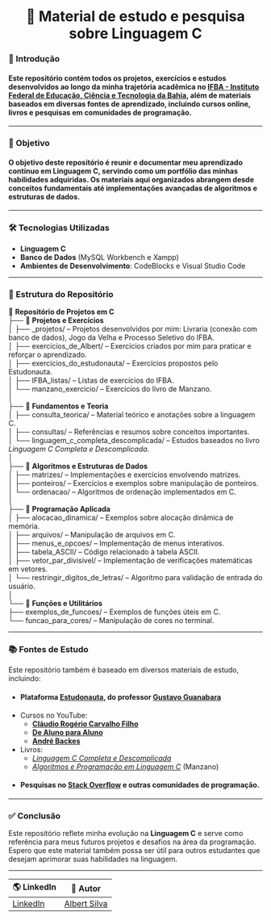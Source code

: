 <h1 align="center">🚀 Material de estudo e pesquisa sobre Linguagem C</h1>

### 📌 Introdução
#### Este repositório contém todos os projetos, exercícios e estudos desenvolvidos ao longo da minha trajetória acadêmica no **[IFBA - Instituto Federal de Educação, Ciência e Tecnologia da Bahia](https://portal.ifba.edu.br/santoantonio)**, além de materiais baseados em diversas fontes de aprendizado, incluindo cursos online, livros e pesquisas em comunidades de programação.

---

### 🎯 Objetivo
#### O objetivo deste repositório é reunir e documentar meu aprendizado contínuo em **Linguagem C**, servindo como um **portfólio** das minhas habilidades adquiridas. Os materiais aqui organizados abrangem desde conceitos fundamentais até implementações avançadas de algoritmos e estruturas de dados.

---

### 🛠️ Tecnologias Utilizadas
- **Linguagem C**
- **Banco de Dados** (MySQL Workbench e Xampp)
- **Ambientes de Desenvolvimento**: CodeBlocks e Visual Studio Code

---

### 📂 Estrutura do Repositório

📂 **Repositório de Projetos em C**  
├── 🔹 **Projetos e Exercícios**  
│   ├── _projetos/ – Projetos desenvolvidos por mim: Livraria (conexão com banco de dados), Jogo da Velha e Processo Seletivo do IFBA.  
│   ├── exercicios_de_Albert/ – Exercícios criados por mim para praticar e reforçar o aprendizado.  
│   ├── exercicios_do_estudonauta/ – Exercícios propostos pelo Estudonauta.  
│   ├── IFBA_listas/ – Listas de exercícios do IFBA.  
│   └── manzano_exercicio/ – Exercícios do livro de Manzano.  
│  
├── 🔹 **Fundamentos e Teoria**  
│   ├── consulta_teorica/ – Material teórico e anotações sobre a linguagem C.  
│   ├── consultas/ – Referências e resumos sobre conceitos importantes.  
│   └── linguagem_c_completa_descomplicada/ – Estudos baseados no livro _Linguagem C Completa e Descomplicada_.  
│  
├── 🔹 **Algoritmos e Estruturas de Dados**  
│   ├── matrizes/ – Implementações e exercícios envolvendo matrizes.  
│   ├── ponteiros/ – Exercícios e exemplos sobre manipulação de ponteiros.  
│   └── ordenacao/ – Algoritmos de ordenação implementados em C.  
│  
├── 🔹 **Programação Aplicada**  
│   ├── alocacao_dinamica/ – Exemplos sobre alocação dinâmica de memória.  
│   ├── arquivos/ – Manipulação de arquivos em C.  
│   ├── menus_e_opcoes/ – Implementação de menus interativos.  
│   ├── tabela_ASCII/ – Código relacionado à tabela ASCII.  
│   ├── vetor_par_divisivel/ – Implementação de verificações matemáticas em vetores.  
│   └── restringir_digitos_de_letras/ – Algoritmo para validação de entrada do usuário.  
│  
└── 🔹 **Funções e Utilitários**  
    ├── exemplos_de_funcoes/ – Exemplos de funções úteis em C.  
    └── funcao_para_cores/ – Manipulação de cores no terminal.

---

### 📚 Fontes de Estudo
Este repositório também é baseado em diversos materiais de estudo, incluindo:
- #### **Plataforma [Estudonauta](https://www.estudonauta.com/)**, do professor **[Gustavo Guanabara](https://www.linkedin.com/in/guanabara/?originalSubdomain=br)**
- Cursos no YouTube:
  - **[Cláudio Rogério Carvalho Filho](https://www.youtube.com/playlist?list=PLesCEcYj003SwVdufCQM5FIbrOd0GG1M4)**
  - **[De Aluno para Aluno](https://www.youtube.com/channel/UCyw2sRlaDSYLiM07oZfL7BQ/videos)**
  - **[André Backes](https://www.youtube.com/channel/UCUc6UwvpQfOLDE7e52-OCMw/videos)**
- Livros:
  - [_Linguagem C Completa e Descomplicada_](https://www.kufunda.net/publicdocs/Linguagem%20C.%20Completa%20E%20Descomplicada%20(Andr%C3%A9%20Backes%20).pdf)
  - [_Algoritmos e Programação em Linguagem C_](https://fateczlads.wordpress.com/wp-content/uploads/2014/01/algoritmos-manzano.pdf) (Manzano)
- #### Pesquisas no **[Stack Overflow](https://pt.stackoverflow.com/search?q=linguagem+c)** e outras comunidades de programação.

---

### ✅ Conclusão
Este repositório reflete minha evolução na **Linguagem C** e serve como referência para meus futuros projetos e desafios na área da programação. Espero que este material também possa ser útil para outros estudantes que desejam aprimorar suas habilidades na linguagem.

---
| 🌎 LinkedIn | 👤 **Autor** |
|------------|---------------|
| [LinkedIn](https://www.linkedin.com/in/albert-backend-java-spring-boot/) | [Albert Silva](https://www.linkedin.com/in/albert-backend-java-spring-boot/) |
